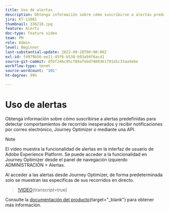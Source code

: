 ```yaml
---
title: Uso de alertas
description: Obtenga información sobre cómo suscribirse a alertas predefinidas para detectar comportamientos de recorrido inesperados y recibir notificaciones por correo electrónico, Journey Optimizer o mediante una API.
jira: KT-11081
thumbnail: 336218.jpg
feature: Alerts
doc-type: feature video
team: PM
role: Admin
level: Beginner
last-substantial-update: 2022-09-28T00:00:00Z
exl-id: f4979b56-ee11-45f6-b538-b93a94f6ac41
source-git-commit: dfbf246c95cf89afebd7460361791d1c33aa9e6e
workflow-type: tm+mt
source-wordcount: '101'
ht-degree: 99%

---
```


# Uso de alertas

Obtenga información sobre cómo suscribirse a alertas predefinidas para detectar comportamientos de recorrido inesperados y recibir notificaciones por correo electrónico, Journey Optimizer o mediante una API.

>[!NOTE]
>
>El vídeo muestra la funcionalidad de alertas en la interfaz de usuario de Adobe Experience Platform. Se puede acceder a la funcionalidad en Journey Optimizer desde el panel de navegación izquierdo ADMINISTRACIÓN > Alertas.
>
>
>Al acceder a las alertas desde Journey Optimizer, de forma predeterminada solo se muestran las específicas de sus recorridos en directo.

>[!VIDEO](https://video.tv.adobe.com/v/3423918?quality=12&learn=on&captions=spa){transcript=true}

Consulte la [documentación del producto](https://experienceleague.adobe.com/es/docs/journey-optimizer/using/test/alerts){target="_blank"} para obtener más información.
